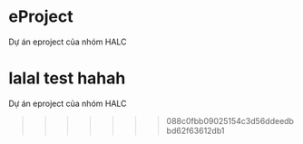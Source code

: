 # eProject

Dự án eproject của nhóm HALC

lalal test
hahah
=======
Dự án eproject của nhóm HALC
>>>>>>> 088c0fbb09025154c3d56ddeedbbd62f63612db1
